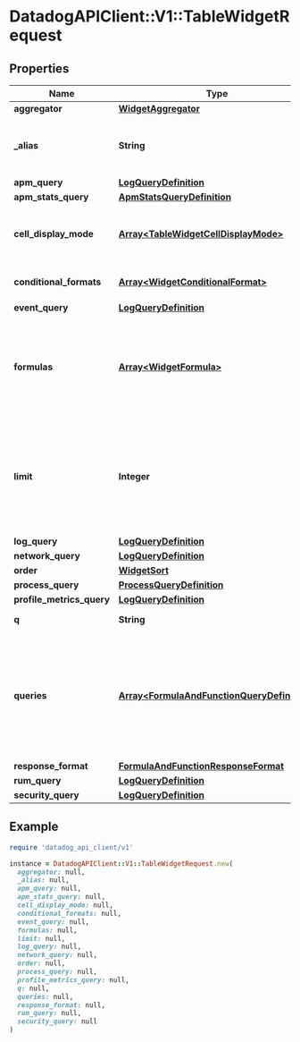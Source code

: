 # DatadogAPIClient::V1::TableWidgetRequest

## Properties

| Name                      | Type                                                                                       | Description                                                                                               | Notes      |
| ------------------------- | ------------------------------------------------------------------------------------------ | --------------------------------------------------------------------------------------------------------- | ---------- |
| **aggregator**            | [**WidgetAggregator**](WidgetAggregator.md)                                                |                                                                                                           | [optional] |
| **\_alias**               | **String**                                                                                 | The column name (defaults to the metric name).                                                            | [optional] |
| **apm_query**             | [**LogQueryDefinition**](LogQueryDefinition.md)                                            |                                                                                                           | [optional] |
| **apm_stats_query**       | [**ApmStatsQueryDefinition**](ApmStatsQueryDefinition.md)                                  |                                                                                                           | [optional] |
| **cell_display_mode**     | [**Array&lt;TableWidgetCellDisplayMode&gt;**](TableWidgetCellDisplayMode.md)               | A list of display modes for each table cell.                                                              | [optional] |
| **conditional_formats**   | [**Array&lt;WidgetConditionalFormat&gt;**](WidgetConditionalFormat.md)                     | List of conditional formats.                                                                              | [optional] |
| **event_query**           | [**LogQueryDefinition**](LogQueryDefinition.md)                                            |                                                                                                           | [optional] |
| **formulas**              | [**Array&lt;WidgetFormula&gt;**](WidgetFormula.md)                                         | List of formulas that operate on queries. **This feature is currently in beta.**                          | [optional] |
| **limit**                 | **Integer**                                                                                | For metric queries, the number of lines to show in the table. Only one request should have this property. | [optional] |
| **log_query**             | [**LogQueryDefinition**](LogQueryDefinition.md)                                            |                                                                                                           | [optional] |
| **network_query**         | [**LogQueryDefinition**](LogQueryDefinition.md)                                            |                                                                                                           | [optional] |
| **order**                 | [**WidgetSort**](WidgetSort.md)                                                            |                                                                                                           | [optional] |
| **process_query**         | [**ProcessQueryDefinition**](ProcessQueryDefinition.md)                                    |                                                                                                           | [optional] |
| **profile_metrics_query** | [**LogQueryDefinition**](LogQueryDefinition.md)                                            |                                                                                                           | [optional] |
| **q**                     | **String**                                                                                 | Query definition.                                                                                         | [optional] |
| **queries**               | [**Array&lt;FormulaAndFunctionQueryDefinition&gt;**](FormulaAndFunctionQueryDefinition.md) | List of queries that can be returned directly or used in formulas. **This feature is currently in beta.** | [optional] |
| **response_format**       | [**FormulaAndFunctionResponseFormat**](FormulaAndFunctionResponseFormat.md)                |                                                                                                           | [optional] |
| **rum_query**             | [**LogQueryDefinition**](LogQueryDefinition.md)                                            |                                                                                                           | [optional] |
| **security_query**        | [**LogQueryDefinition**](LogQueryDefinition.md)                                            |                                                                                                           | [optional] |

## Example

```ruby
require 'datadog_api_client/v1'

instance = DatadogAPIClient::V1::TableWidgetRequest.new(
  aggregator: null,
  _alias: null,
  apm_query: null,
  apm_stats_query: null,
  cell_display_mode: null,
  conditional_formats: null,
  event_query: null,
  formulas: null,
  limit: null,
  log_query: null,
  network_query: null,
  order: null,
  process_query: null,
  profile_metrics_query: null,
  q: null,
  queries: null,
  response_format: null,
  rum_query: null,
  security_query: null
)
```
